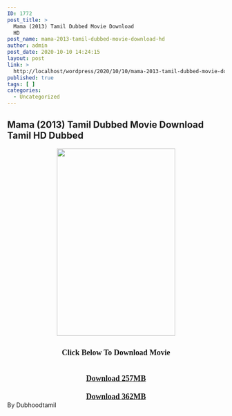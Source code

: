 ```yaml
---
ID: 1772
post_title: >
  Mama (2013) Tamil Dubbed Movie Download
  HD
post_name: mama-2013-tamil-dubbed-movie-download-hd
author: admin
post_date: 2020-10-10 14:24:15
layout: post
link: >
  http://localhost/wordpress/2020/10/10/mama-2013-tamil-dubbed-movie-download-hd/
published: true
tags: [ ]
categories:
  - Uncategorized
---
```

<h2 style="text-align: left;">Mama (2013) Tamil Dubbed Movie Download Tamil HD Dubbed</h2>
<div></div>
<div class="separator" style="clear: both; text-align: center;"><a href="https://1.bp.blogspot.com/-fWIWdnqdcHk/X4G-sYE3BmI/AAAAAAAACsk/rUbBYFi2bZoOIpcuJySUinGtzj6Zkxe3QCNcBGAsYHQ/s2048/MV5BMTM5MjIwNDAwMl5BMl5BanBnXkFtZTcwNzQyOTY0OA{7c91919003b18fbfe18f8d0a8715b92cf9e57c9a8b9d318e5deae4019927ce00}2540{7c91919003b18fbfe18f8d0a8715b92cf9e57c9a8b9d318e5deae4019927ce00}2540._V1_.jpg" imageanchor="1" style="margin-left: 1em; margin-right: 1em;"><img loading="lazy" border="0" data-original-height="2048" data-original-width="1293" height="434" src="https://1.bp.blogspot.com/-fWIWdnqdcHk/X4G-sYE3BmI/AAAAAAAACsk/rUbBYFi2bZoOIpcuJySUinGtzj6Zkxe3QCNcBGAsYHQ/w274-h434/MV5BMTM5MjIwNDAwMl5BMl5BanBnXkFtZTcwNzQyOTY0OA{7c91919003b18fbfe18f8d0a8715b92cf9e57c9a8b9d318e5deae4019927ce00}2540{7c91919003b18fbfe18f8d0a8715b92cf9e57c9a8b9d318e5deae4019927ce00}2540._V1_.jpg" width="274" /></a></div>
<p></p>
<div></div>
<div></div>
<div></div>
<h2 style="text-align: center;"><span style="font-family: verdana; font-size: large;"><b>Click Below To Download Movie</b></span></h2>
<div style="text-align: center;"><span style="font-family: verdana; font-size: large;"><b><br /></b></span></div>
<div style="text-align: center;"><span style="font-family: verdana; font-size: large;"><b><a href="https://oncehelp.com/mama-1" target="_blank" rel="noopener noreferrer">Download 257MB</a></b></span></div>
<div style="text-align: center;"><span style="font-family: verdana; font-size: large;"><b><br /></b></span></div>
<div style="text-align: center;"><span style="font-family: verdana; font-size: large;"><b><a href="https://oncehelp.com/mama-2" target="_blank" rel="noopener noreferrer">Download 362MB</a></b></span></div>
<div style="text-align: center;"></div>
<div style="text-align: center;"></div>
<div style="text-align: center;"></div>
<div style="text-align: center;"></div>
<div style="text-align: left;">By Dubhoodtamil</div>
